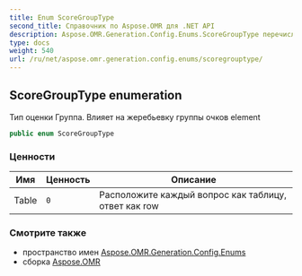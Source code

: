 ```yaml
---
title: Enum ScoreGroupType
second_title: Справочник по Aspose.OMR для .NET API
description: Aspose.OMR.Generation.Config.Enums.ScoreGroupType перечисление. Тип оценки Группа. Влияет на жеребьевку группы очков element
type: docs
weight: 540
url: /ru/net/aspose.omr.generation.config.enums/scoregrouptype/
---
```

## ScoreGroupType enumeration

Тип оценки Группа. Влияет на жеребьевку группы очков element

```csharp
public enum ScoreGroupType
```

### Ценности

| Имя | Ценность | Описание |
| --- | --- | --- |
| Table | `0` | Расположите каждый вопрос как таблицу, ответ как row |

### Смотрите также

* пространство имен [Aspose.OMR.Generation.Config.Enums](../../aspose.omr.generation.config.enums/)
* сборка [Aspose.OMR](../../)


